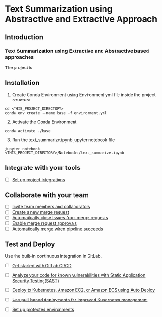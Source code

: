 # Text  Summarization using Abstractive and Extractive Approach

## Introduction

### Text Summarization using Extractive and Abstractive based approaches

The project is

## Installation

1. Create Conda Environment using Environment yml file inside the project structure</li>
```
cd <THIS_PROJECT_DIRECTORY>
conda env create --name base -f environment.yml
```
2. Activate the Conda Environment
```
conda activate ./base
```
3. Run the text_summarize.ipynb jupyter notebook file

``` 
jupyter notebook <THIS_PROJECT_DIRECTORY>/Notebooks/text_summarize.ipynb
```


## Integrate with your tools

- [ ] [Set up project integrations](https://gitlab.rc.uab.edu/nnithyan/text-summarization-abstractive-extractive/-/settings/integrations)

## Collaborate with your team

- [ ] [Invite team members and collaborators](https://docs.gitlab.com/ee/user/project/members/)
- [ ] [Create a new merge request](https://docs.gitlab.com/ee/user/project/merge_requests/creating_merge_requests.html)
- [ ] [Automatically close issues from merge requests](https://docs.gitlab.com/ee/user/project/issues/managing_issues.html#closing-issues-automatically)
- [ ] [Enable merge request approvals](https://docs.gitlab.com/ee/user/project/merge_requests/approvals/)
- [ ] [Automatically merge when pipeline succeeds](https://docs.gitlab.com/ee/user/project/merge_requests/merge_when_pipeline_succeeds.html)

## Test and Deploy

Use the built-in continuous integration in GitLab.

- [ ] [Get started with GitLab CI/CD](https://docs.gitlab.com/ee/ci/quick_start/index.html)
- [ ] [Analyze your code for known vulnerabilities with Static Application Security Testing(SAST)](https://docs.gitlab.com/ee/user/application_security/sast/)
- [ ] [Deploy to Kubernetes, Amazon EC2, or Amazon ECS using Auto Deploy](https://docs.gitlab.com/ee/topics/autodevops/requirements.html)
- [ ] [Use pull-based deployments for improved Kubernetes management](https://docs.gitlab.com/ee/user/clusters/agent/)
- [ ] [Set up protected environments](https://docs.gitlab.com/ee/ci/environments/protected_environments.html)



